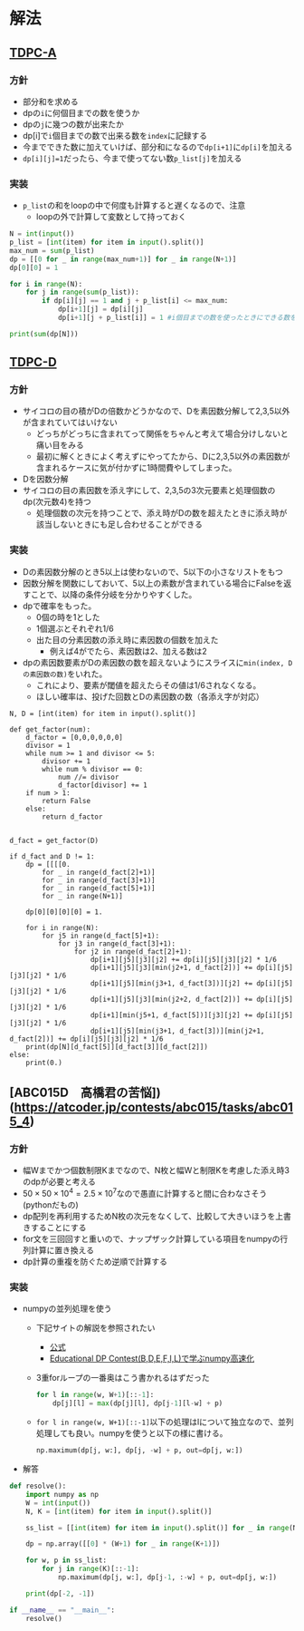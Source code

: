 # 解法

## [TDPC-A](https://atcoder.jp/contests/tdpc/tasks/tdpc_contest)

### 方針

* 部分和を求める
* dpの`i`に何個目までの数を使うか
* dpの`j`に幾つの数が出来たか
* dp[i]で`i`個目までの数で出来る数を`index`に記録する
* 今までできた数に加えていけば、部分和になるので`dp[i+1]`に`dp[i]`を加える
* `dp[i][j]=1`だったら、今まで使ってない数`p_list[j]`を加える 

### 実装

* `p_list`の和をloopの中で何度も計算すると遅くなるので、注意
  * loopの外で計算して変数として持っておく

```python:TDPC-A.py
N = int(input())
p_list = [int(item) for item in input().split()]
max_num = sum(p_list)
dp = [[0 for _ in range(max_num+1)] for _ in range(N+1)]
dp[0][0] = 1

for i in range(N):
    for j in range(sum(p_list)):
        if dp[i][j] == 1 and j + p_list[i] <= max_num:
            dp[i+1][j] = dp[i][j]
            dp[i+1][j + p_list[i]] = 1 #i個目までの数を使ったときにできる数を記録していく

print(sum(dp[N]))

```

## [TDPC-D](https://atcoder.jp/contests/tdpc/tasks/tdpc_dice)


### 方針

* サイコロの目の積がDの倍数かどうかなので、Dを素因数分解して2,3,5以外が含まれていてはいけない
  * どっちがどっちに含まれてって関係をちゃんと考えて場合分けしないと痛い目をみる
  * 最初に解くときによく考えずにやってたから、Dに2,3,5以外の素因数が含まれるケースに気が付かずに1時間費やしてしまった。
* Dを因数分解
* サイコロの目の素因数を添え字にして、2,3,5の3次元要素と処理個数のdp(次元数4)を持つ
  * 処理個数の次元を持つことで、添え時がDの数を超えたときに添え時が該当しないときにも足し合わせることができる

### 実装

* Dの素因数分解のとき5以上は使わないので、5以下の小さなリストをもつ
* 因数分解を関数にしておいて、5以上の素数が含まれている場合にFalseを返すことで、以降の条件分岐を分かりやすくした。
* dpで確率をもった。
  * 0個の時を1とした
  * 1個選ぶとそれぞれ1/6
  * 出た目の分素因数の添え時に素因数の個数を加えた
    * 例えば4がでたら、素因数は2、加える数は2
* dpの素因数要素がDの素因数の数を超えないようにスライスに`min(index, Dの素因数の数)`をいれた。
  * これにより、要素が閾値を超えたらその値は1/6されなくなる。
  * ほしい確率は、投げた回数とDの素因数の数（各添え字が対応）

```python: TDPC-D.py
N, D = [int(item) for item in input().split()]

def get_factor(num):
    d_factor = [0,0,0,0,0,0]
    divisor = 1
    while num >= 1 and divisor <= 5:
        divisor += 1
        while num % divisor == 0:
            num //= divisor
            d_factor[divisor] += 1
    if num > 1:
        return False
    else:
        return d_factor


d_fact = get_factor(D)

if d_fact and D != 1:
    dp = [[[[0.
        for _ in range(d_fact[2]+1)]
        for _ in range(d_fact[3]+1)]
        for _ in range(d_fact[5]+1)]
        for _ in range(N+1)]
    
    dp[0][0][0][0] = 1.

    for i in range(N):
        for j5 in range(d_fact[5]+1):
            for j3 in range(d_fact[3]+1):
                for j2 in range(d_fact[2]+1):
                    dp[i+1][j5][j3][j2] += dp[i][j5][j3][j2] * 1/6
                    dp[i+1][j5][j3][min(j2+1, d_fact[2])] += dp[i][j5][j3][j2] * 1/6
                    dp[i+1][j5][min(j3+1, d_fact[3])][j2] += dp[i][j5][j3][j2] * 1/6
                    dp[i+1][j5][j3][min(j2+2, d_fact[2])] += dp[i][j5][j3][j2] * 1/6
                    dp[i+1][min(j5+1, d_fact[5])][j3][j2] += dp[i][j5][j3][j2] * 1/6
                    dp[i+1][j5][min(j3+1, d_fact[3])][min(j2+1, d_fact[2])] += dp[i][j5][j3][j2] * 1/6
    print(dp[N][d_fact[5]][d_fact[3]][d_fact[2]])
else:
    print(0.)

```

## [ABC015D　高橋君の苦悩])(https://atcoder.jp/contests/abc015/tasks/abc015_4)

### 方針

* 幅Wまでかつ個数制限Kまでなので、N枚と幅Wと制限Kを考慮した添え時3のdpが必要と考える
*  $50 \times 50 \times 10^4 = 2.5 \times 10^7$なので愚直に計算すると間に合わなさそう(pythonだもの)
* dp配列を再利用するためN枚の次元をなくして、比較して大きいほうを上書きすることにする
* for文を三回回すと重いので、ナップザック計算している項目をnumpyの行列計算に置き換える
* dp計算の重複を防ぐため逆順で計算する


### 実装

* numpyの並列処理を使う
  * 下記サイトの解説を参照されたい
    * [公式](https://numpy.org/doc/stable/reference/generated/numpy.maximum.html)
    * [Educational DP Contest(B,D,E,F,I,L)で学ぶnumpy高速化](https://qiita.com/yH3PO4/items/332c1ee51c5131032b8e)
  * 3重forループの一番奥はこう書かれるはずだった

    ```python
    for l in range(w, W+1)[::-1]:
        dp[j][l] = max(dp[j][l], dp[j-1][l-w] + p)
    ```

  * `for l in range(w, W+1)[::-1]`以下の処理はlについて独立なので、並列処理しても良い。numpyを使うと以下の様に書ける。

    ```python
    np.maximum(dp[j, w:], dp[j, -w] + p, out=dp[j, w:])
    ```


* 解答

```python
def resolve():
    import numpy as np
    W = int(input())
    N, K = [int(item) for item in input().split()]

    ss_list = [[int(item) for item in input().split()] for _ in range(N)]

    dp = np.array([[0] * (W+1) for _ in range(K+1)])

    for w, p in ss_list:
        for j in range(K)[::-1]:
            np.maximum(dp[j, w:], dp[j-1, :-w] + p, out=dp[j, w:])

    print(dp[-2, -1])

if __name__ == "__main__":
    resolve()

```